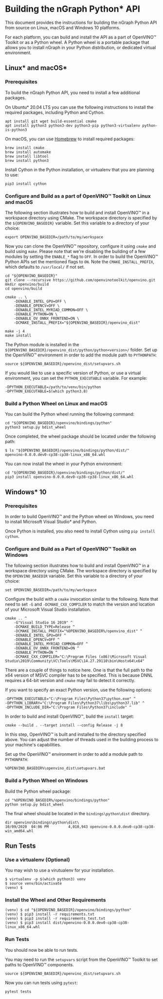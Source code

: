 # Building the nGraph Python* API

This document provides the instructions for building the nGraph Python API from source on Linux, macOS and Windows 10 platforms.

For each platform, you can build and install the API as a part of OpenVINO™ Toolkit or as a Python wheel.
A Python wheel is a portable package that allows you to install nGraph in your Python distribution, or dedicated virtual environment.

## Linux* and macOS*

### Prerequisites

To build the nGraph Python API, you need to install a few additional packages.

On Ubuntu* 20.04 LTS you can use the following instructions to install the required packages, including Python and Cython.

    apt install git wget build-essential cmake
    apt install python3 python3-dev python3-pip python3-virtualenv python-is-python3

On macOS, you can use [Homebrew](https://brew.sh) to install required packages:

    brew install cmake
    brew install automake
    brew install libtool
    brew install python3

Install Cython in the Python installation, or virtualenv that you are planning to use:

    pip3 install cython

 ### Configure and Build as a part of OpenVINO™ Toolkit on Linux and macOS

The following section illustrates how to build and install OpenVINO™ in a workspace directory using CMake.
The workspace directory is specified by the `${OPENVINO_BASEDIR}` variable. Set this variable to a directory of your choice:

    export OPENVINO_BASEDIR=/path/to/my/workspace

Now you can clone the OpenVINO™ repository, configure it using `cmake` and build using `make`. Please note that we're disabling
the building of a few modules by setting the `ENABLE_*` flag to `OFF`. In order to build the OpenVINO™ Python APIs
set the mentioned flags to `ON`. Note the `CMAKE_INSTALL_PREFIX`, which defaults to `/usr/local/` if not set.

    cd "${OPENVINO_BASEDIR}"
    git clone --recursive https://github.com/openvinotoolkit/openvino.git
    mkdir openvino/build
    cd openvino/build

    cmake .. \
        -DENABLE_INTEL_GPU=OFF \
        -DENABLE_OPENCV=OFF \
        -DENABLE_INTEL_MYRIAD_COMMON=OFF \
        -DENABLE_PYTHON=ON \
        -DENABLE_OV_ONNX_FRONTEND=ON \
        -DCMAKE_INSTALL_PREFIX="${OPENVINO_BASEDIR}/openvino_dist"

    make -j 4
    make install

The Python module is installed in the `${OPENVINO_BASEDIR}/openvino_dist/python/python<version>/` folder.
Set up the OpenVINO™ environment in order to add the module path to `PYTHONPATH`:

    source ${OPENVINO_BASEDIR}/openvino_dist/setupvars.sh

If you would like to use a specific version of Python, or use a virtual environment, you can set the `PYTHON_EXECUTABLE`
variable. For example:

```
-DPYTHON_EXECUTABLE=/path/to/venv/bin/python
-DPYTHON_EXECUTABLE=$(which python3.8)
```

### Build a Python Wheel on Linux and macOS

You can build the Python wheel running the following command:

    cd "${OPENVINO_BASEDIR}/openvino/bindings/python"
    python3 setup.py bdist_wheel

Once completed, the wheel package should be located under the following path:

    $ ls "${OPENVINO_BASEDIR}/openvino/bindings/python/dist/"
    openvino-0.0.0.dev0-cp38-cp38-linux_x86_64.whl

You can now install the wheel in your Python environment:

    cd "${OPENVINO_BASEDIR}/openvino/bindings/python/dist/"
    pip3 install openvino-0.0.0.dev0-cp38-cp38-linux_x86_64.whl

## Windows* 10

### Prerequisites

In order to build OpenVINO™ and the Python wheel on Windows, you need to install Microsoft Visual Studio* and Python.

Once Python is installed, you also need to install Cython using `pip install cython`.

### Configure and Build as a Part of OpenVINO™ Toolkit on Windows

The following section illustrates how to build and install OpenVINO™ in a workspace directory using CMake.
The workspace directory is specified by the `OPENVINO_BASEDIR` variable. Set this variable to a directory of your choice:

    set OPENVINO_BASEDIR=/path/to/my/workspace

Configure the build with a `cmake` invocation similar to the following. Note that need to set `-G` and
`-DCMAKE_CXX_COMPILER` to match the version and location of your Microsoft Visual Studio installation.

```
cmake .. ^
    -G"Visual Studio 16 2019" ^
    -DCMAKE_BUILD_TYPE=Release ^
    -DCMAKE_INSTALL_PREFIX="%OPENVINO_BASEDIR%/openvino_dist" ^
    -DENABLE_INTEL_GPU=OFF ^
    -DENABLE_OPENCV=OFF ^
    -DENABLE_INTEL_MYRIAD_COMMON=OFF ^
    -DENABLE_OV_ONNX_FRONTEND=ON ^
    -DENABLE_PYTHON=ON ^
    -DCMAKE_CXX_COMPILER="C:\Program Files (x86)\Microsoft Visual Studio\2019\Community\VC\Tools\MSVC\14.27.29110\bin\Hostx64\x64"

```

There are a couple of things to notice here. One is that the full path to the x64 version of
MSVC compiler has to be specified. This is because DNNL requires a 64-bit version and `cmake` may
fail to detect it correctly.

If you want to specify an exact Python version, use the following options:
```
-DPYTHON_EXECUTABLE="C:\Program Files\Python37\python.exe" ^
-DPYTHON_LIBRARY="C:\Program Files\Python37\libs\python37.lib" ^
-DPYTHON_INCLUDE_DIR="C:\Program Files\Python37\include" ^
```

In order to build and install OpenVINO™, build the `install` target:

    cmake --build . --target install --config Release -j 8

In this step, OpenVINO™ is built and installed to the directory specified above. You can
adjust the number of threads used in the building process to your machine's capabilities.

Set up the OpenVINO™ environment in order to add a module path to `PYTHONPATH`:

    %OPENVINO_BASEDIR%\openvino_dist\setupvars.bat

### Build a Python Wheel on Windows

Build the Python wheel package:

    cd "%OPENVINO_BASEDIR%/openvino/bindings/python"
    python setup.py bdist_wheel

The final wheel should be located in the `bindings\python\dist` directory.

    dir openvino\bindings\python\dist\
    10/09/2020  04:06 PM         4,010,943 openvino-0.0.0.dev0-cp38-cp38-win_amd64.whl

## Run Tests

### Use a virtualenv (Optional)

You may wish to use a virutualenv for your installation.

    $ virtualenv -p $(which python3) venv
    $ source venv/bin/activate
    (venv) $

### Install the Wheel and Other Requirements

    (venv) $ cd "${OPENVINO_BASEDIR}/openvino/bindings/python"
    (venv) $ pip3 install -r requirements.txt
    (venv) $ pip3 install -r requirements_test.txt
    (venv) $ pip3 install dist/openvino-0.0.0.dev0-cp38-cp38-linux_x86_64.whl

### Run Tests

You should now be able to run tests.

You may need to run the `setupvars` script from the OpenVINO™ Toolkit to set paths to OpenVINO™ components.

    source ${OPENVINO_BASEDIR}/openvino_dist/setupvars.sh

Now you can run tests using `pytest`:

    pytest tests

